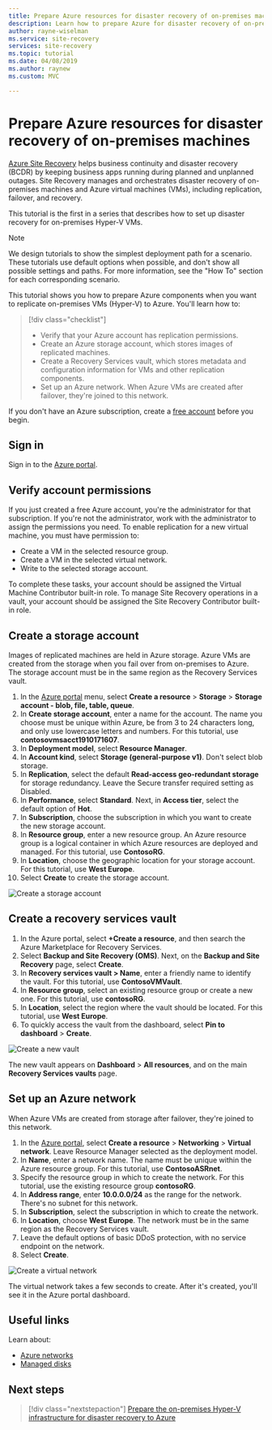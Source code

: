 ```yaml
---
title: Prepare Azure resources for disaster recovery of on-premises machines
description: Learn how to prepare Azure for disaster recovery of on-premises Hyper-V VMs by using Azure Site Recovery
author: rayne-wiselman
ms.service: site-recovery
services: site-recovery
ms.topic: tutorial
ms.date: 04/08/2019
ms.author: raynew
ms.custom: MVC

---
```

# Prepare Azure resources for disaster recovery of on-premises machines

 [Azure Site Recovery](site-recovery-overview.md) helps business continuity and disaster recovery (BCDR) by keeping business apps running during planned and unplanned outages. Site Recovery manages and orchestrates disaster recovery of on-premises machines and Azure virtual machines (VMs), including replication, failover, and recovery.

This tutorial is the first in a series that describes how to set up disaster recovery for on-premises Hyper-V VMs.

> [!NOTE]
> We design tutorials to show the simplest deployment path for a scenario. These tutorials use default options when possible, and don't show all possible settings and paths. For more information, see the "How To" section for each corresponding scenario.

This tutorial shows you how to prepare Azure components when you want to replicate on-premises VMs (Hyper-V) to Azure. You'll learn how to:

> [!div class="checklist"]
> * Verify that your Azure account has replication permissions.
> * Create an Azure storage account, which stores images of replicated machines.
> * Create a Recovery Services vault, which stores metadata and configuration information for VMs and other replication components.
> * Set up an Azure network. When Azure VMs are created after failover, they're joined to this network.

If you don't have an Azure subscription, create a [free account](https://azure.microsoft.com/pricing/free-trial/) before you begin.

## Sign in

Sign in to the [Azure portal](http://portal.azure.com).

## Verify account permissions

If you just created a free Azure account, you're the administrator for that subscription. If you're not the administrator, work with the administrator to assign the permissions you need. To enable replication for a new virtual machine, you must have permission to:

- Create a VM in the selected resource group.
- Create a VM in the selected virtual network.
- Write to the selected storage account.

To complete these tasks, your account should be assigned the Virtual Machine Contributor built-in role. To manage Site Recovery operations in a vault, your account should be assigned the Site Recovery Contributor built-in role.

## Create a storage account

Images of replicated machines are held in Azure storage. Azure VMs are created from the storage when you fail over from on-premises to Azure. The storage account must be in the same region as the Recovery Services vault.

1. In the [Azure portal](https://portal.azure.com) menu, select **Create a resource** > **Storage** > **Storage account - blob, file, table, queue**.
2. In **Create storage account**, enter a name for the account.  The name you choose must be unique within Azure, be from 3 to 24 characters long, and only use lowercase letters and numbers. For this tutorial, use **contosovmsacct1910171607**.
3. In **Deployment model**, select **Resource Manager**.
4. In **Account kind**, select **Storage (general-purpose v1)**. Don't select blob storage.
5. In **Replication**, select the default **Read-access geo-redundant storage** for storage redundancy. Leave the Secure transfer required setting as Disabled.
6. In **Performance**, select **Standard**. Next, in **Access tier**, select the default option of **Hot**.
7. In **Subscription**, choose the subscription in which you want to create the new storage account.
8. In **Resource group**, enter a new resource group. An Azure resource group is a logical container in which Azure resources are deployed and managed. For this tutorial, use **ContosoRG**.
9. In **Location**, choose the geographic location for your storage account. For this tutorial, use **West Europe**.
10. Select **Create** to create the storage account.

   ![Create a storage account](media/tutorial-prepare-azure/create-storageacct.png)

## Create a recovery services vault

1. In the Azure portal, select **+Create a resource**, and then search the Azure Marketplace for Recovery Services.
2. Select **Backup and Site Recovery (OMS)**. Next, on the **Backup and Site Recovery** page, select **Create**.
1. In **Recovery services vault > Name**, enter a friendly name to identify the vault. For this tutorial, use **ContosoVMVault**.
2. In **Resource group**, select an existing resource group or create a new one. For this tutorial, use **contosoRG**.
3. In **Location**, select the region where the vault should be located. For this tutorial, use **West Europe**.
4. To quickly access the vault from the dashboard, select **Pin to dashboard** > **Create**.

![Create a new vault](./media/tutorial-prepare-azure/new-vault-settings.png)

The new vault appears on **Dashboard** > **All resources**, and on the main **Recovery Services vaults** page.

## Set up an Azure network

When Azure VMs are created from storage after failover, they're joined to this network.

1. In the [Azure portal](https://portal.azure.com), select **Create a resource** > **Networking** > **Virtual network**. Leave Resource Manager selected as the deployment model.
2. In **Name**, enter a network name. The name must be unique within the Azure resource group. For this tutorial, use **ContosoASRnet**.
3. Specify the resource group in which to create the network. For this tutorial, use the existing resource group **contosoRG**.
4. In **Address range**, enter **10.0.0.0/24** as the range for the network. There's no subnet for this network.
5. In **Subscription**, select the subscription in which to create the network.
6. In **Location**, choose **West Europe**. The network must be in the same region as the Recovery Services vault.
7. Leave the default options of basic DDoS protection, with no service endpoint on the network.
8. Select **Create**.

![Create a virtual network](media/tutorial-prepare-azure/create-network.png)

The virtual network takes a few seconds to create. After it's created, you'll see it in the Azure portal dashboard.

## Useful links

Learn about:
- [Azure networks](https://docs.microsoft.com/azure/virtual-network/virtual-networks-overview)
- [Managed disks](https://docs.microsoft.com/azure/virtual-machines/windows/managed-disks-overview)



## Next steps

> [!div class="nextstepaction"]
> [Prepare the on-premises Hyper-V infrastructure for disaster recovery to Azure](hyper-v-prepare-on-premises-tutorial.md)
